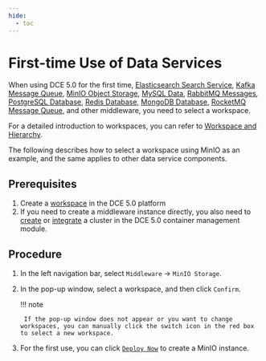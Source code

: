 ```yaml
---
hide:
  - toc
---
```


# First-time Use of Data Services

When using DCE 5.0 for the first time, [Elasticsearch Search Service](../elasticsearch/intro/index.md), [Kafka Message Queue](../kafka/intro/index.md), [MinIO Object Storage](../minio/intro/index.md), [MySQL Data](../mysql/intro/index.md), [RabbitMQ Messages](../rabbitmq/intro/index.md), [PostgreSQL Database](../postgresql/intro/index.md), [Redis Database](../redis/intro/index.md), [MongoDB Database](../mongodb/intro/index.md), [RocketMQ Message Queue](../rocketmq/intro/index.md), and other middleware, you need to select a workspace.

For a detailed introduction to workspaces, you can refer to [Workspace and Hierarchy](../../ghippo/user-guide/workspace/ws-folder.md).

The following describes how to select a workspace using MinIO as an example, and the same applies to other data service components.

## Prerequisites

1. Create a [workspace](../../ghippo/user-guide/workspace/workspace.md) in the DCE 5.0 platform
2. If you need to create a middleware instance directly, you also need to [create](../../kpanda/user-guide/clusters/create-cluster.md) or [integrate](../../kpanda/user-guide/clusters/integrate-cluster.md) a cluster in the DCE 5.0 container management module.

## Procedure

1. In the left navigation bar, select `Middleware` -> `MinIO Storage`.



2. In the pop-up window, select a workspace, and then click `Confirm`.


    !!! note

        If the pop-up window does not appear or you want to change workspaces, you can manually click the switch icon in the red box to select a new workspace.

3. For the first use, you can click [`Deploy Now`](../minio/user-guide/create.md) to create a MinIO instance.